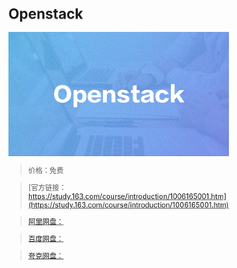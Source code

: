 # Openstack

![img](../../../assets/study163/free/7fe0d1d7-2d08-4470-b323-dc1305be5544.png)

> 价格：免费

> [官方链接：https://study.163.com/course/introduction/1006165001.htm](https://study.163.com/course/introduction/1006165001.htm)

> [阿里网盘：]()

> [百度网盘：]()

> [夸克网盘：]()
